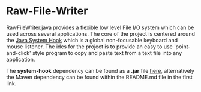 # Raw-File-Writer

RawFileWriter.java provides a flexible low level File I/O system which can be used across several applications. The core of the project is centered around the [Java System Hook](https://github.com/kristian/system-hook) which is a global non-focusable keyboard and mouse listener. The ides for the project is to provide an easy to use 'point-and-click' style program to copy and paste text from a text file into any application.

The **system-hook** dependency can be found as a **.jar** file [here](https://github.com/kristian/system-hook/releases), alternatively the Maven dependency can be found within the README.md file in the first link.
